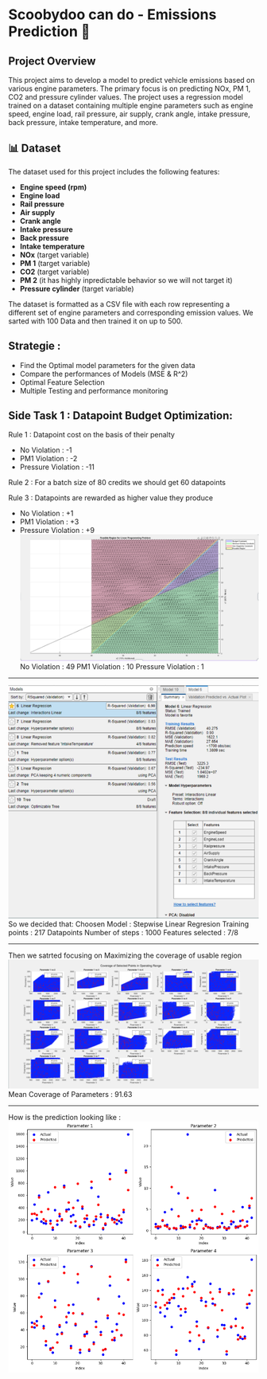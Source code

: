
# Scoobydoo can do - Emissions Prediction 🚗

## Project Overview

This project aims to develop a model to predict vehicle emissions based on various engine parameters. The primary focus is on predicting NOx, PM 1, CO2 and pressure cylinder values. The project uses a regression model trained on a dataset containing multiple engine parameters such as engine speed, engine load, rail pressure, air supply, crank angle, intake pressure, back pressure, intake temperature, and more.

## 📊 Dataset

The dataset used for this project includes the following features:

- **Engine speed (rpm)**
- **Engine load**
- **Rail pressure**
- **Air supply**
- **Crank angle**
- **Intake pressure**
- **Back pressure**
- **Intake temperature**
- **NOx** (target variable)
- **PM 1** (target variable)
- **CO2** (target variable)
- **PM 2** (it has highly inpredictable behavior so we will not target it)
- **Pressure cylinder** (target variable)

The dataset is formatted as a CSV file with each row representing a different set of engine parameters and corresponding emission values.
We sarted with 100 Data and then trained it on up to 500.

## Strategie :
- Find the Optimal model parameters for the given data
- Compare the performances of Models (MSE & R^2)
- Optimal Feature Selection
- Multiple Testing and performance monitoring
## Side Task 1 : Datapoint Budget Optimization:
Rule 1 : Datapoint cost on the basis of their penalty 
- No Violation : -1
-  PM1 Violation : -2
- Pressure Violation : -11

Rule 2 : For a batch size of 80 credits we should get 60 datapoints

Rule 3 : Datapoints are rewarded as higher value they produce
- No Violation : +1
- PM1 Violation : +3
- Pressure Violation : +9
![Data points Budget optimazation](./src/m2.png)
No Violation : 49 PM1 Violation : 10 Pressure Violation : 1
- - - 
![Model](./src/m1.png)
So we decided that:
Choosen Model : Stepwise Linear Regresion 
Training points : 217 Datapoints
Number of steps : 1000
Features selected : 7/8
- - - 
Then we satrted focusing on Maximizing the coverage of usable region
![Usable ragions](./src/m3.png)
Mean Coverage of Parameters : 91.63
- - - 
How is the prediction looking like : 
![final](./src/m4.png)
